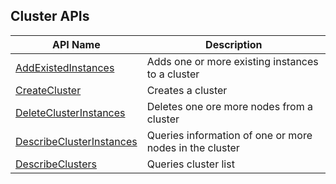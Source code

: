 ## Cluster APIs

| API Name | Description |
|---------|---------|
| [AddExistedInstances](https://cloud.tencent.com/document/api/457/31865) | Adds one or more existing instances to a cluster |
| [CreateCluster](https://cloud.tencent.com/document/api/457/34527) | Creates a cluster |
| [DeleteClusterInstances](https://cloud.tencent.com/document/api/457/31864) | Deletes one ore more nodes from a cluster |
| [DescribeClusterInstances](https://cloud.tencent.com/document/api/457/31863) | Queries information of one or more nodes in the cluster |
| [DescribeClusters](https://cloud.tencent.com/document/api/457/31862) | Queries cluster list |

